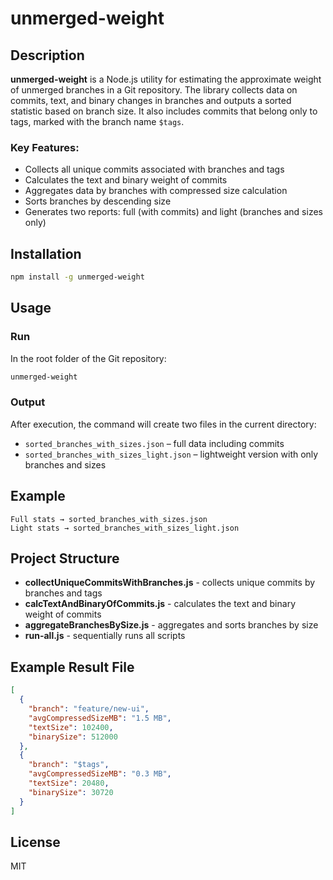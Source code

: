 # unmerged-weight

## Description

**unmerged-weight** is a Node.js utility for estimating the approximate weight of unmerged branches in a Git repository. The library collects data on commits, text, and binary changes in branches and outputs a sorted statistic based on branch size. It also includes commits that belong only to tags, marked with the branch name `$tags`.

### Key Features:

* Collects all unique commits associated with branches and tags
* Calculates the text and binary weight of commits
* Aggregates data by branches with compressed size calculation
* Sorts branches by descending size
* Generates two reports: full (with commits) and light (branches and sizes only)

## Installation

```bash
npm install -g unmerged-weight
```

## Usage

### Run

In the root folder of the Git repository:

```bash
unmerged-weight
```

### Output

After execution, the command will create two files in the current directory:

* `sorted_branches_with_sizes.json` – full data including commits
* `sorted_branches_with_sizes_light.json` – lightweight version with only branches and sizes

## Example

```
Full stats → sorted_branches_with_sizes.json
Light stats → sorted_branches_with_sizes_light.json
```

## Project Structure

* **collectUniqueCommitsWithBranches.js** - collects unique commits by branches and tags
* **calcTextAndBinaryOfCommits.js** - calculates the text and binary weight of commits
* **aggregateBranchesBySize.js** - aggregates and sorts branches by size
* **run-all.js** - sequentially runs all scripts

## Example Result File

```json
[
  {
    "branch": "feature/new-ui",
    "avgCompressedSizeMB": "1.5 MB",
    "textSize": 102400,
    "binarySize": 512000
  },
  {
    "branch": "$tags",
    "avgCompressedSizeMB": "0.3 MB",
    "textSize": 20480,
    "binarySize": 30720
  }
]
```

## License

MIT
